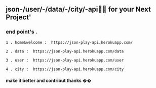 ## json-/user/-/data/-/city/-api👋🏻 for your Next Project'

### end point's .

```
1 . home&welcome :  https://json-play-api.herokuapp.com/

2 . data :  https://json-play-api.herokuapp.com/data

3 . user :  https://json-play-api.herokuapp.com/user

4 . city :  https://json-play-api.herokuapp.com/city

```



#### make it better and contribut thanks ��